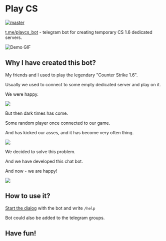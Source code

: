 # Play CS
[![master](https://github.com/TurtleBots/playcs/actions/workflows/master.yml/badge.svg)](https://github.com/TurtleBots/playcs/actions/workflows/master.yml)

[t.me/playcs_bot](https://t.me/playcs_bot) - telegram bot for creating temporary CS 1.6 dedicated servers.

![Demo GIF](https://raw.githubusercontent.com/oybek/playcs/master/demo.gif)

## Why I have created this bot?
My friends and I used to play the legendary "Counter Strike 1.6".

Usually we used to connect to some empty dedicated server and play on it.

We were happy.

![](https://tlgrm.eu/_/stickers/4a4/f28/4a4f2880-e005-3f8f-ab47-2bb189e7d263/256/8.webp)

But then dark times has come.

Some random player once connected to our game.

And has kicked our asses, and it has become very often thing.

![](https://tlgrm.eu/_/stickers/4a4/f28/4a4f2880-e005-3f8f-ab47-2bb189e7d263/256/2.webp)

We decided to solve this problem.

And we have developed this chat bot.

And now - we are happy!

![](https://tlgrm.eu/_/stickers/4a4/f28/4a4f2880-e005-3f8f-ab47-2bb189e7d263/256/11.webp)

## How to use it?

[Start the dialog](https://t.me/playcs_bot) with the bot and write `/help`

Bot could also be added to the telegram groups.

## Have fun!
